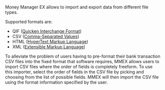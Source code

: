 Money Manager EX allows to import and export data from different file types.

Supported formats are:

- QIF ([Quicken Interchange Format](https://en.wikipedia.org/wiki/Quicken_Interchange_Format))
- CSV ([Comma-Separated Values](https://en.wikipedia.org/wiki/HTML))
- HTML ([HyperText Markup Language](https://en.wikipedia.org/wiki/HTML))
- XML ([Extensible Markup Language](https://en.wikipedia.org/wiki/XML))

To alleviate the problem of users having to pre-format their bank transaction CSV files into the fixed format that software requires, MMEX allows users to import CSV files where the order of fields is completely freeform. To use this importer, select the order of fields in the CSV file by picking and choosing from the list of possible fields. MMEX will then import the CSV file using the format information specified by the user.